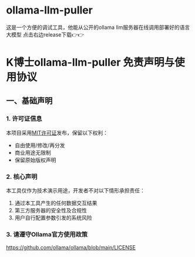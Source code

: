 # ollama-llm-puller
这是一个方便的调试工具，他能从公开的ollama llm服务器在线调用部署好的语言大模型 点击右边release下载👉👉

# K博士ollama-llm-puller 免责声明与使用协议

## 一、基础声明
### 1. 许可证信息
本项目采用[MIT许可证](https://opensource.org/licenses/MIT)发布，保留以下权利：
- 自由使用/修改/再分发
- 商业用途无限制
- 保留原始版权声明

### 2. 核心声明
本工具仅作为技术演示用途，开发者不对以下情形承担责任：
1. 通过本工具产生的任何数据交互结果
2. 第三方服务器的安全性及合规性
3. 用户自行配置参数引发的系统风险

### 3. 请遵守Ollama官方使用政策
https://github.com/ollama/ollama/blob/main/LICENSE
